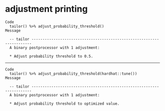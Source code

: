 # adjustment printing

    Code
      tailor() %>% adjust_probability_threshold()
    Message
      
      -- tailor ----------------------------------------------------------------------
      A binary postprocessor with 1 adjustment:
      
      * Adjust probability threshold to 0.5.

---

    Code
      tailor() %>% adjust_probability_threshold(hardhat::tune())
    Message
      
      -- tailor ----------------------------------------------------------------------
      A binary postprocessor with 1 adjustment:
      
      * Adjust probability threshold to optimized value.

